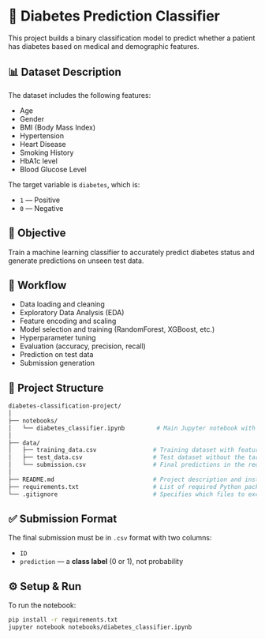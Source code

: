 # 🧪 Diabetes Prediction Classifier

This project builds a binary classification model to predict whether a patient has diabetes based on medical and demographic features.

## 📊 Dataset Description

The dataset includes the following features:
- Age
- Gender
- BMI (Body Mass Index)
- Hypertension
- Heart Disease
- Smoking History
- HbA1c level
- Blood Glucose Level

The target variable is `diabetes`, which is:
- `1` — Positive
- `0` — Negative

## 🎯 Objective

Train a machine learning classifier to accurately predict diabetes status and generate predictions on unseen test data.

## 🚀 Workflow

- Data loading and cleaning
- Exploratory Data Analysis (EDA)
- Feature encoding and scaling
- Model selection and training (RandomForest, XGBoost, etc.)
- Hyperparameter tuning
- Evaluation (accuracy, precision, recall)
- Prediction on test data
- Submission generation

## 📁 Project Structure

```bash
diabetes-classification-project/
│
├── notebooks/
│   └── diabetes_classifier.ipynb         # Main Jupyter notebook with the full solution
│
├── data/
│   ├── training_data.csv                # Training dataset with features and target
│   ├── test_data.csv                    # Test dataset without the target variable
│   └── submission.csv                   # Final predictions in the required format
│
├── README.md                            # Project description and instructions
├── requirements.txt                     # List of required Python packages
└── .gitignore                           # Specifies which files to exclude from version control
```

## ✅ Submission Format

The final submission must be in `.csv` format with two columns:
- `ID`
- `prediction` — a **class label** (0 or 1), not probability


## ⚙️ Setup & Run

To run the notebook:

```bash
pip install -r requirements.txt
jupyter notebook notebooks/diabetes_classifier.ipynb
